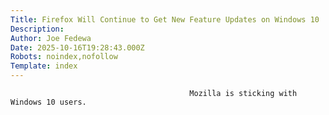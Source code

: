 ```yaml
---
Title: Firefox Will Continue to Get New Feature Updates on Windows 10
Description: 
Author: Joe Fedewa
Date: 2025-10-16T19:28:43.000Z
Robots: noindex,nofollow
Template: index
---
```


                                            Mozilla is sticking with Windows 10 users.
                                        